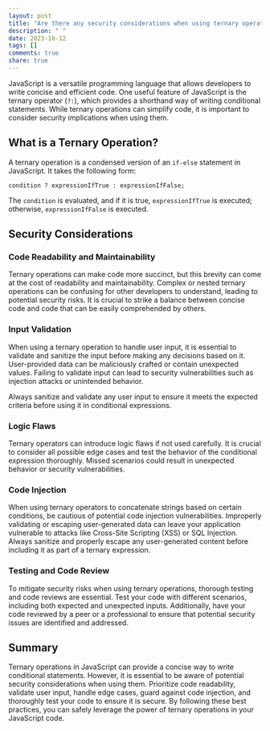 ```yaml
---
layout: post
title: "Are there any security considerations when using ternary operations in JavaScript?"
description: " "
date: 2023-10-12
tags: []
comments: true
share: true
---
```


JavaScript is a versatile programming language that allows developers to write concise and efficient code. One useful feature of JavaScript is the ternary operator (`?:`), which provides a shorthand way of writing conditional statements. While ternary operations can simplify code, it is important to consider security implications when using them.

## What is a Ternary Operation?

A ternary operation is a condensed version of an `if-else` statement in JavaScript. It takes the following form:
```
condition ? expressionIfTrue : expressionIfFalse;
```
The `condition` is evaluated, and if it is true, `expressionIfTrue` is executed; otherwise, `expressionIfFalse` is executed.

## Security Considerations

### Code Readability and Maintainability

Ternary operations can make code more succinct, but this brevity can come at the cost of readability and maintainability. Complex or nested ternary operations can be confusing for other developers to understand, leading to potential security risks. It is crucial to strike a balance between concise code and code that can be easily comprehended by others.

### Input Validation

When using a ternary operation to handle user input, it is essential to validate and sanitize the input before making any decisions based on it. User-provided data can be maliciously crafted or contain unexpected values. Failing to validate input can lead to security vulnerabilities such as injection attacks or unintended behavior.

Always sanitize and validate any user input to ensure it meets the expected criteria before using it in conditional expressions.

### Logic Flaws

Ternary operators can introduce logic flaws if not used carefully. It is crucial to consider all possible edge cases and test the behavior of the conditional expression thoroughly. Missed scenarios could result in unexpected behavior or security vulnerabilities.

### Code Injection

When using ternary operators to concatenate strings based on certain conditions, be cautious of potential code injection vulnerabilities. Improperly validating or escaping user-generated data can leave your application vulnerable to attacks like Cross-Site Scripting (XSS) or SQL Injection. Always sanitize and properly escape any user-generated content before including it as part of a ternary expression.

### Testing and Code Review

To mitigate security risks when using ternary operations, thorough testing and code reviews are essential. Test your code with different scenarios, including both expected and unexpected inputs. Additionally, have your code reviewed by a peer or a professional to ensure that potential security issues are identified and addressed.

## Summary

Ternary operations in JavaScript can provide a concise way to write conditional statements. However, it is essential to be aware of potential security considerations when using them. Prioritize code readability, validate user input, handle edge cases, guard against code injection, and thoroughly test your code to ensure it is secure. By following these best practices, you can safely leverage the power of ternary operations in your JavaScript code.
